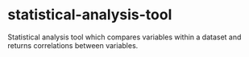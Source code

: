 # statistical-analysis-tool
Statistical analysis tool which compares variables within a dataset and returns correlations between variables.
